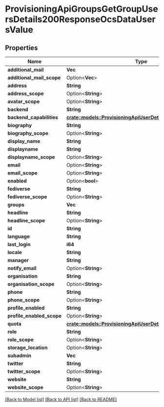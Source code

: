 # ProvisioningApiGroupsGetGroupUsersDetails200ResponseOcsDataUsersValue

## Properties

Name | Type | Description | Notes
------------ | ------------- | ------------- | -------------
**additional_mail** | **Vec<String>** |  | 
**additional_mail_scope** | Option<**Vec<String>**> |  | [optional]
**address** | **String** |  | 
**address_scope** | Option<**String**> |  | [optional]
**avatar_scope** | Option<**String**> |  | [optional]
**backend** | **String** |  | 
**backend_capabilities** | [**crate::models::ProvisioningApiUserDetailsBackendCapabilities**](ProvisioningApiUserDetails_backendCapabilities.md) |  | 
**biography** | **String** |  | 
**biography_scope** | Option<**String**> |  | [optional]
**display_name** | **String** |  | 
**displayname** | **String** |  | 
**displayname_scope** | Option<**String**> |  | [optional]
**email** | Option<**String**> |  | 
**email_scope** | Option<**String**> |  | [optional]
**enabled** | Option<**bool**> |  | [optional]
**fediverse** | **String** |  | 
**fediverse_scope** | Option<**String**> |  | [optional]
**groups** | **Vec<String>** |  | 
**headline** | **String** |  | 
**headline_scope** | Option<**String**> |  | [optional]
**id** | **String** |  | 
**language** | **String** |  | 
**last_login** | **i64** |  | 
**locale** | **String** |  | 
**manager** | **String** |  | 
**notify_email** | Option<**String**> |  | 
**organisation** | **String** |  | 
**organisation_scope** | Option<**String**> |  | [optional]
**phone** | **String** |  | 
**phone_scope** | Option<**String**> |  | [optional]
**profile_enabled** | **String** |  | 
**profile_enabled_scope** | Option<**String**> |  | [optional]
**quota** | [**crate::models::ProvisioningApiUserDetailsQuota**](ProvisioningApiUserDetailsQuota.md) |  | 
**role** | **String** |  | 
**role_scope** | Option<**String**> |  | [optional]
**storage_location** | Option<**String**> |  | [optional]
**subadmin** | **Vec<String>** |  | 
**twitter** | **String** |  | 
**twitter_scope** | Option<**String**> |  | [optional]
**website** | **String** |  | 
**website_scope** | Option<**String**> |  | [optional]

[[Back to Model list]](../README.md#documentation-for-models) [[Back to API list]](../README.md#documentation-for-api-endpoints) [[Back to README]](../README.md)


